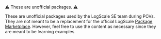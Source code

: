 :warning: These are unofficial packages. :warning:

These are unofficial packages used by the LogScale SE team during POVs. They are not meant to be a replacement for the official LogScale [Package Marketplace](https://library.humio.com/humio-server/packages-marketplace.html). However, feel free to use the content as necessary since they are meant to be learning examples. 